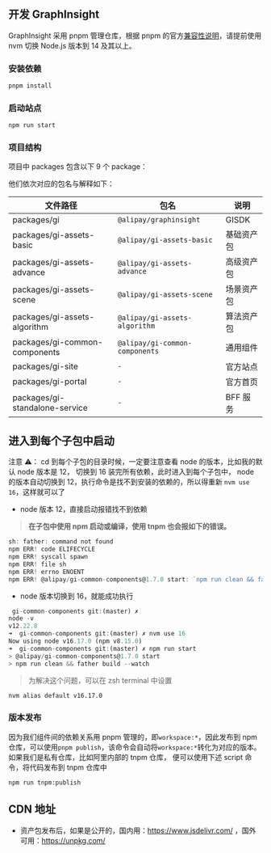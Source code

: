 ## 开发 GraphInsight

GraphInsight 采用 pnpm 管理仓库，根据 pnpm 的官方[兼容性说明](https://pnpm.io/installation#compatibility)，请提前使用 nvm 切换 Node.js 版本到 14 及其以上。

### 安装依赖

```bash
pnpm install
```

### 启动站点

```bash
npm run start
```

### 项目结构

项目中 packages 包含以下 9 个 package：

他们依次对应的包名与解释如下：

| 文件路径                       | 包名                           | 说明       |
| ------------------------------ | ------------------------------ | ---------- |
| packages/gi                    | `@alipay/graphinsight`         | GISDK      |
| packages/gi-assets-basic       | `@alipay/gi-assets-basic`      | 基础资产包 |
| packages/gi-assets-advance     | `@alipay/gi-assets-advance`    | 高级资产包 |
| packages/gi-assets-scene       | `@alipay/gi-assets-scene`      | 场景资产包 |
| packages/gi-assets-algorithm   | `@alipay/gi-assets-algorithm`  | 算法资产包 |
| packages/gi-common-components  | `@alipay/gi-common-components` | 通用组件   |
| packages/gi-site               | `-`                            | 官方站点   |
| packages/gi-portal             | `-`                            | 官方首页   |
| packages/gi-standalone-service | `-`                            | BFF 服务   |

## 进入到每个子包中启动

注意 ⚠️： cd 到每个子包的目录时候，一定要注意查看 node 的版本，比如我的默认 node 版本是 12， 切换到 16 装完所有依赖，此时进入到每个子包中， node 的版本自动切换到 12，执行命令是找不到安装的依赖的，所以得重新 `nvm use 16`，这样就可以了

- node 版本 12，直接启动报错找不到依赖

> **在子包中使用 npm 启动或编译，使用 tnpm 也会报如下的错误。**

```ts
sh: father: command not found
npm ERR! code ELIFECYCLE
npm ERR! syscall spawn
npm ERR! file sh
npm ERR! errno ENOENT
npm ERR! @alipay/gi-common-components@1.7.0 start: `npm run clean && father build --watch`
```

- node 版本切换到 16，就能成功执行

```ts
 gi-common-components git:(master) ✗
node -v
v12.22.8
➜  gi-common-components git:(master) ✗ nvm use 16
Now using node v16.17.0 (npm v8.15.0)
➜  gi-common-components git:(master) ✗ npm run start
> @alipay/gi-common-components@1.7.0 start
> npm run clean && father build --watch
```

> 为解决这个问题，可以在 zsh terminal 中设置

```bash
nvm alias default v16.17.0
```

### 版本发布

因为我们组件间的依赖关系用 pnpm 管理的，即`workspace:*`，因此发布到 npm 仓库，可以使用`pnpm publish`，该命令会自动将`workspace:*`转化为对应的版本。如果我们是私有仓库，比如阿里内部的 tnpm 仓库，
便可以使用下述 script 命令，将代码发布到 tnpm 仓库中

```
npm run tnpm:publish
```

## CDN 地址

- 资产包发布后，如果是公开的，国内用：https://www.jsdelivr.com/ ，国外可用：https://unpkg.com/
